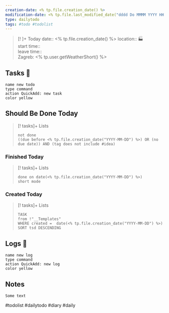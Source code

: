 ```yaml
---
creation-date: <% tp.file.creation_date() %> 
modification-date: <% tp.file.last_modified_date("dddd Do MMMM YYYY HH:mm:ss") %>
type: dailytodo
tags: #todo #todolist 
---
```


> [!  ]+ Today
>  date::  <% tp.file.creation_date() %> 
> location::  🏭  
> start time::  
> leave time::  
> Zagreb:   <% tp.user.getWeatherShort() %>

## Tasks 📝
```button
name new todo
type command
action QuickAdd: new task
color yellow
```

## Should Be Done Today
> [! tasks]+ Lists
> ```tasks
> not done 
> ((due before <% tp.file.creation_date("YYYY-MM-DD") %>) OR (no due date)) AND (tag does not include #idea)


### Finished Today
> [! tasks]+ Lists
> ```tasks
> done on date(<% tp.file.creation_date("YYYY-MM-DD") %>)
> short mode
>```

### Created Today

> [! tasks]+ Lists
> ```dataview
>TASK
>from !"__Templates"
>WHERE created =  date(<% tp.file.creation_date("YYYY-MM-DD") %>)
>SORT tsd DESCENDING
>```



## Logs 📗
```button
name new log
type command
action QuickAdd: new log
color yellow
```


## Notes

```text
Some text
```


#todolist #dailytodo #diary #daily


